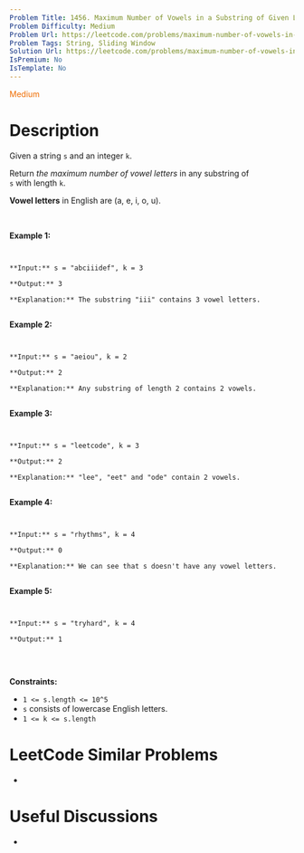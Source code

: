 ```yaml
---
Problem Title: 1456. Maximum Number of Vowels in a Substring of Given Length
Problem Difficulty: Medium
Problem Url: https://leetcode.com/problems/maximum-number-of-vowels-in-a-substring-of-given-length/
Problem Tags: String, Sliding Window
Solution Url: https://leetcode.com/problems/maximum-number-of-vowels-in-a-substring-of-given-length/solution/
IsPremium: No
IsTemplate: No
---
```


<span style="color: rgb(239, 108, 0);">Medium</span>

# Description

Given a string `s` and an integer `k`.


Return *the maximum number of vowel letters* in any substring of `s` with length `k`.


**Vowel letters** in English are (a, e, i, o, u).


 


**Example 1:**



```

**Input:** s = "abciiidef", k = 3
**Output:** 3
**Explanation:** The substring "iii" contains 3 vowel letters.

```

**Example 2:**



```

**Input:** s = "aeiou", k = 2
**Output:** 2
**Explanation:** Any substring of length 2 contains 2 vowels.

```

**Example 3:**



```

**Input:** s = "leetcode", k = 3
**Output:** 2
**Explanation:** "lee", "eet" and "ode" contain 2 vowels.

```

**Example 4:**



```

**Input:** s = "rhythms", k = 4
**Output:** 0
**Explanation:** We can see that s doesn't have any vowel letters.

```

**Example 5:**



```

**Input:** s = "tryhard", k = 4
**Output:** 1

```

 


**Constraints:**


* `1 <= s.length <= 10^5`
* `s` consists of lowercase English letters.
* `1 <= k <= s.length`


# LeetCode Similar Problems

- []()

# Useful Discussions

- []()
